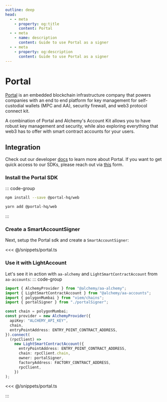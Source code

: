 ```yaml
---
outline: deep
head:
  - - meta
    - property: og:title
      content: Portal
  - - meta
    - name: description
      content: Guide to use Portal as a signer
  - - meta
    - property: og:description
      content: Guide to use Portal as a signer
---
```


# Portal

[Portal](https://www.portalhq.io/) is an embedded blockchain infrastructure company that powers companies with an end to end platform for key management for self-custodial wallets (MPC and AA), security firewall, and web3 protocol connect kit.

A combination of Portal and Alchemy's Account Kit allows you to have robust key management and security, while also exploring everything that web3 has to offer with smart contract accounts for your users.

## Integration

Check out our developer [docs](https://docs.portalhq.io/) to learn more about Portal. If you want to get quick access to our SDKs, please reach out via [this](https://5g2cefp2j92.typeform.com/portal-labs?typeform-source=www.portalhq.io) form.

### Install the Portal SDK

::: code-group

```bash [npm]
npm install --save @portal-hq/web
```

```bash [yarn]
yarn add @portal-hq/web
```

:::

### Create a SmartAccountSigner

Next, setup the Portal sdk and create a `SmartAccountSigner`:

<<< @/snippets/portal.ts

### Use it with LightAccount

Let's see it in action with `aa-alchemy` and `LightSmartContractAccount` from `aa-accounts`:
::: code-group

```ts [example.ts]
import { AlchemyProvider } from "@alchemy/aa-alchemy";
import { LightSmartContractAccount } from "@alchemy/aa-accounts";
import { polygonMumbai } from "viem/chains";
import { portalSigner } from "./portalSigner";

const chain = polygonMumbai;
const provider = new AlchemyProvider({
  apiKey: "ALCHEMY_API_KEY",
  chain,
  entryPointAddress: ENTRY_POINT_CONTRACT_ADDRESS,
}).connect(
  (rpcClient) =>
    new LightSmartContractAccount({
      entryPointAddress: ENTRY_POINT_CONTRACT_ADDRESS,
      chain: rpcClient.chain,
      owner: portalSigner,
      factoryAddress: FACTORY_CONTRACT_ADDRESS,
      rpcClient,
    })
); 
```

<<< @/snippets/portal.ts

:::